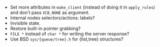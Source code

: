 - Set more attributes in `make_client` (instead of doing it in `apply_rules`) and don't pass `XCB_NONE` as argument.
- Internal nodes selectors/actions: labels?
- Invisible state.
- Restore built-in pointer grabbing?
- `FILE *` instead of `char *` for writing the server response?
- Use BSD `sys/{queue/tree}.h` for {list,tree} structures?
